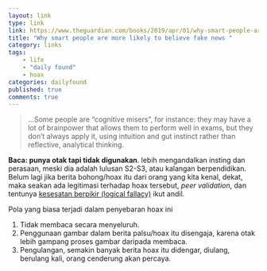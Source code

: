 ```yaml
---
layout: link
type: link
link: https://www.theguardian.com/books/2019/apr/01/why-smart-people-are-more-likely-to-believe-fake-news
title: "Why smart people are more likely to believe fake news "
category: links
tags: 
    - life
    - "daily found"
    - hoax
categories: dailyfound
published: true
comments: true
---
```


> ...Some people are “cognitive misers”, for instance: they may have a lot of brainpower that allows them to perform well in exams, but they don’t always apply it, using intuition and gut instinct rather than reflective, analytical thinking. 

**Baca: punya otak tapi tidak digunakan**. lebih mengandalkan insting dan perasaan, meski dia adalah lulusan S2-S3, atau kalangan berpendidikan. Belum lagi jika berita bohong/hoax itu dari orang yang kita kenal, dekat, maka seakan ada legitimasi terhadap hoax tersebut, *peer validation*, dan tentunya [kesesatan berpikir (logical fallacy)](/2019/07/logical-fallacy-kesesatan-berpikir) ikut andil.

Pola yang biasa terjadi dalam penyebaran hoax ini
1. Tidak membaca secara menyeluruh.
2. Penggunaan gambar dalam berita palsu/hoax itu disengaja, karena otak lebih gampang proses gambar daripada membaca.
3. Pengulangan, semakin banyak berita hoax itu didengar, diulang, berulang kali, orang cenderung akan percaya.
